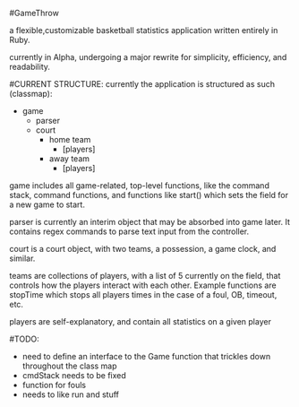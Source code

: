 #GameThrow

a flexible,customizable basketball statistics application written entirely in Ruby.

currently in Alpha, undergoing a major rewrite for simplicity, efficiency, and readability.






#CURRENT STRUCTURE:
currently the application is structured as such (classmap):

- game
    - parser
    - court
        - home team
            - [players]
        - away team
            - [players]


game includes all game-related, top-level functions, like the command stack, command functions, and functions like start() which sets the field for a new game to start.

parser is currently an interim object that may be absorbed into game later. It contains regex commands to parse text input from the controller.

court is a court object, with two teams, a possession, a game clock, and similar.

teams are collections of players, with a list of 5 currently on the field, that controls how the players interact with each other. Example functions are stopTime which stops all players times in the case of a foul, OB, timeout, etc.

players are self-explanatory, and contain all statistics on a given player



#TODO:

- need to define an interface to the Game function that trickles down throughout the class map
- cmdStack needs to be fixed
- function for fouls
- needs to like run and stuff